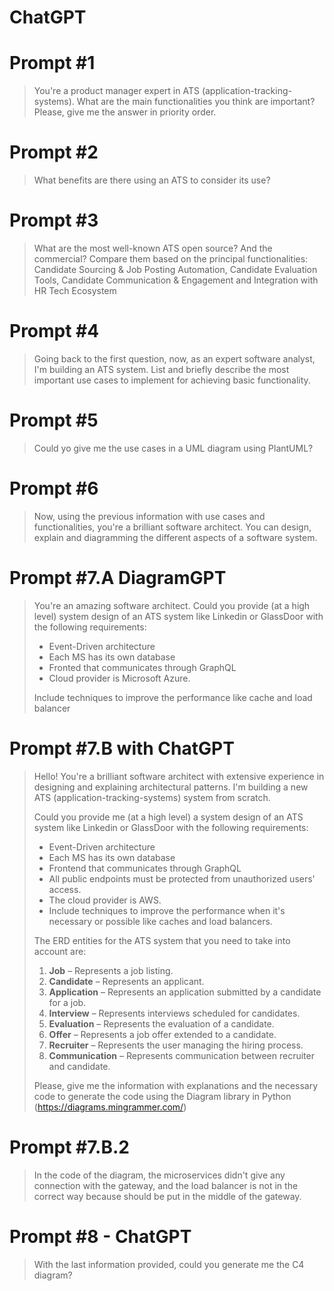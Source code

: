 # ChatGPT

# Prompt #1
> You're a product manager expert in ATS (application-tracking-systems). What are the main functionalities you think are important? Please, give me the answer in priority order.

# Prompt #2
>What benefits are there using an ATS to consider its use?

# Prompt #3
> What are the most well-known ATS open source? And the commercial? Compare them based on the principal functionalities: Candidate Sourcing & Job Posting Automation, Candidate Evaluation Tools, Candidate Communication & Engagement and Integration with HR Tech Ecosystem

# Prompt #4
> Going back to the first question, now, as an expert software analyst, I'm building an ATS system. List and briefly describe the most important use cases to implement for achieving basic functionality.

# Prompt #5
> Could yo give me the use cases in a UML diagram using PlantUML?

# Prompt #6
>Now, using the previous information with use cases and functionalities, you're a brilliant software architect. You can design, explain and diagramming the different aspects of a software system.

# Prompt #7.A DiagramGPT
> You're an amazing software architect. Could you provide (at a high level) system design of an ATS system like Linkedin or GlassDoor with the following requirements:
>- Event-Driven architecture
>- Each MS has its own database
>- Fronted that communicates through GraphQL
>- Cloud provider is Microsoft Azure.
>
> Include techniques to improve the performance like cache and load balancer

# Prompt #7.B with ChatGPT
> Hello! You're a brilliant software architect with extensive experience in designing and explaining architectural patterns. I'm building a new ATS (application-tracking-systems) system from scratch.
>
>Could you provide me (at a high level) a system design of an ATS system like Linkedin or GlassDoor with the following requirements:
>- Event-Driven architecture 
>- Each MS has its own database
>- Frontend that communicates through GraphQL 
>- All public endpoints must be protected from unauthorized users' access.
>- The cloud provider is AWS.
>- Include techniques to improve the performance when it's necessary or possible like caches and load balancers. 
>
>The ERD entities for the ATS system that you need to take into account are:
>1. **Job** – Represents a job listing.
>2. **Candidate** – Represents an applicant.
>3. **Application** – Represents an application submitted by a candidate for a job.
>4. **Interview** – Represents interviews scheduled for candidates.
>5. **Evaluation** – Represents the evaluation of a candidate.
>6. **Offer** – Represents a job offer extended to a candidate.
>7. **Recruiter** – Represents the user managing the hiring process.
>8. **Communication** – Represents communication between recruiter and candidate.
>
> Please, give me the information with explanations and the necessary code to generate the code using the Diagram library in Python (https://diagrams.mingrammer.com/)

# Prompt #7.B.2
> In the code of the diagram, the microservices didn't give any connection with the gateway, and the load balancer is not in the correct way because should be put in the middle of the gateway.

# Prompt #8 - ChatGPT
> With the last information provided, could you generate me the C4 diagram?